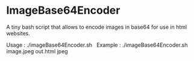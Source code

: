 # ImageBase64Encoder
A tiny bash script that allows to encode images in base64 for use in html websites.

Usage : ./imageBase64Encoder.sh <image> <outfile> <image format>
Example : ./imageBase64Encoder.sh image.jpeg out.html jpeg
